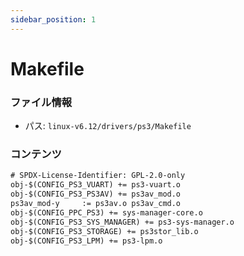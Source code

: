 ```yaml
---
sidebar_position: 1
---
```

# Makefile

### ファイル情報

- パス: `linux-v6.12/drivers/ps3/Makefile`

### コンテンツ

```txt
# SPDX-License-Identifier: GPL-2.0-only
obj-$(CONFIG_PS3_VUART) += ps3-vuart.o
obj-$(CONFIG_PS3_PS3AV) += ps3av_mod.o
ps3av_mod-y		:= ps3av.o ps3av_cmd.o
obj-$(CONFIG_PPC_PS3) += sys-manager-core.o
obj-$(CONFIG_PS3_SYS_MANAGER) += ps3-sys-manager.o
obj-$(CONFIG_PS3_STORAGE) += ps3stor_lib.o
obj-$(CONFIG_PS3_LPM) += ps3-lpm.o

```
